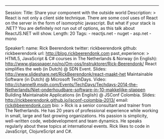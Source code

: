 ---
Session:
  Title: Share your component with the outside world
  Description: >
    React is not only a client side technique. There are some cool uses of React on the server in the form of isomorphic javascript. But what if your stack is .NET? You are definitely not run out of options, as this talk about ReactJS.NET will show.
  Length: 20
  Tags:
    - reactjs.net
    - nuget
    - asp.net
    - mono

Speaker1:
  name: Rick Beerendonk
  twitter: rickbeerendonk
  github: rickbeerendonk
  url: http://blog.rickbeerendonk.com
  past_experience: >
	HTML5, JavaScript & C# courses in The Netherlands & Norway (in English): http://www.glasspaper.no/no/Om-oss/Instruktorer/Rick-Beerendonk/
	React simplifies the web (in Dutch) @ SDN Event. Slides: http://www.slideshare.net/RickBeerendonk/react-maakt-het
	Maintainable Software (in Dutch) @ Microsoft TechDays. Video: http://channel9.msdn.com/Events/TechDays/Techdays-2014-the-Netherlands/Niet-onderhoudbare-software-in-10-makkelijke-stappen
	Building Maintainable Applications (in English) @ JSConf Colombia. Slides: http://rickbeerendonk.github.io/jsconf-colombia-2013/
  email: rick@beerendonk.com
  bio: >
	Rick is a senior consultant and trainer from The Netherlands. He has 20 years of professional experience while 
	working in small, large and fast growing organizations. His passion is simplicity, well-written code, webdevelopment and 
	team dynamics. He speaks regularly about these topics at international events. Rick likes to code in JavaScript, ClojureScript and C#.
